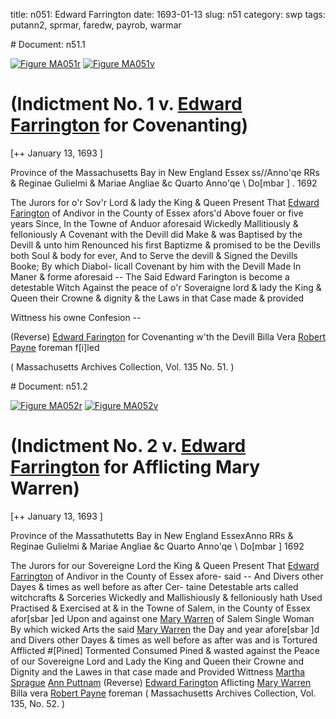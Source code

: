 title: n051: Edward Farrington
date: 1693-01-13
slug: n51
category: swp
tags: putann2, sprmar, faredw, payrob, warmar


<div markdown class="doc" id="n51.1"># Document: n51.1

[![Figure MA051r](archives/MA135/small/MA051r.jpg)](archives/MA135/large/MA051r.jpg)
[![Figure MA051v](archives/MA135/small/MA051v.jpg)](archives/MA135/large/MA051v.jpg)

# (Indictment No. 1 v. [Edward Farrington](/tag/faredw.html) for Covenanting)

[++ January 13, 1693 ]

Province of the Massachusetts  Bay in New England Essex ss//Anno'qe RRs & Reginae Gulielmi  & Mariae Angliae &c Quarto  Anno'qe \ Do[mbar ] . 1692

The Jurors for o'r Sov'r Lord & lady the King & Queen Present  That [Edward Farington](/tag/faredw.html) of Andivor in the County of Essex afors'd  Above fouer or five years Since, In the Towne of Anduor aforesaid  Wickedly Mallitiously & felloniously A Covenant with the Devill did  Make & was Baptised by the Devill & unto him Renounced his first  Baptizme & promised to be the Devills both Soul & body for ever,  And to Serve the devill & Signed the Devills Booke; By which Diabol-  licall Covenant by him with the Devill Made In Maner & forme  aforesaid -- The Said Edward Farington is become a detestable Witch  Against the peace of o'r Soveraigne lord & lady the King & Queen  their Crowne & dignity & the Laws in that Case made & provided

Wittness his  owne Confesion --

(Reverse) [Edward Farington](/tag/faredw.html) for Covenanting w'th the Devill Billa  Vera [Robert Payne](/tag/payrob.html) foreman f[i]led

( Massachusetts Archives Collection, Vol. 135 No. 51. )
</div><div markdown class="doc" id="n51.2"># Document: n51.2

[![Figure MA052r](archives/MA135/small/MA052r.jpg)](archives/MA135/large/MA052r.jpg)
[![Figure MA052v](archives/MA135/small/MA052v.jpg)](archives/MA135/large/MA052v.jpg)

# (Indictment No. 2 v. [Edward Farrington](/tag/faredw.html) for Afflicting Mary Warren)

[++ January 13, 1693 ]

Province of the Massathutetts  Bay in New England EssexAnno RRs & Reginae Gulielmi & Mariae Angliae &c Quarto Anno'qe  \ Do[mbar ] 1692

The Jurors for our Sovereigne Lord the King & Queen Present  That [Edward Farrington](/tag/faredw.html) of Andivor in the County of Essex afore-    said  -- And Divers other Dayes & times as well before as after Cer-  taine Detestable arts called witchcrafts & Sorceries Wickedly and  Mallishiously & felloniously hath Used Practised & Exercised at  & in the Towne of Salem, in the County of Essex afor[sbar ]ed Upon and  against one [Mary Warren](/tag/warmar.html) of Salem Single Woman By which wicked  Arts the said [Mary Warren](/tag/warmar.html) the Day and year afore[sbar ]d and Divers  other Dayes & times as well before as after was and is Tortured  Afflicted #[Pined] Tormented Consumed Pined & wasted against the  Peace of our Sovereigne Lord and Lady the King and Queen their  Crowne and Dignity and the Lawes in that case made and Provided
Wittness [Martha Sprague](/tag/sprmar.html)  [Ann Puttnam](/tag/putann2.html) (Reverse) [Edward Farington](/tag/faredw.html) Aflicting [Mary Warren](/tag/warmar.html)  Billa vera [Robert Payne](/tag/payrob.html) foreman ( Massachusetts Archives Collection, Vol. 135, No. 52. )</div>